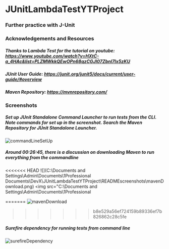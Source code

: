 # JUnitLambdaTestYTProject

### Further practice with J-Unit

### Acknowledgements and Resources

##### Thanks to Lambda Test for the tutorial on youtube: https://www.youtube.com/watch?v=HXtC-a_4HAc&list=PLZMWkkQEwOPn68qzCGJl07ZbnI7Ix5zKU
##### JUnit User Guide: https://junit.org/junit5/docs/current/user-guide/#overview
##### Maven Repository: https://mvnrepository.com/

### Screenshots

##### Set up JUnit Standalone Command Launcher to run tests from the CLI. Note commands for set up in the screenshot. Search the Maven Repository for JUnit Standalone Launcher.

![commandLineSetUp](https://user-images.githubusercontent.com/59940368/205166616-0fb05ceb-2071-4d15-a79a-f57447a1df9d.png)

##### Around 00:26:45, there is a discussion on downloading Maven to run everything from the commandline

<<<<<<< HEAD
![](C:\Documents and Settings\Admin\Documents\1Professional Documents\DevX\JUnitLambdaTestYTProject\READMEscreenshots\mavenDownload.png)
<img src="C:\Documents and Settings\Admin\Documents\1Professional 

=======
![mavenDownload](https://user-images.githubusercontent.com/59940368/205166661-e2c06e0e-01db-4f2d-b1aa-af8b41817278.png)
>>>>>>> b8e529a56ef724159b89336ef7b826862c28c5fe

##### Surefire dependency for running tests from command line

![surefireDependency](https://user-images.githubusercontent.com/59940368/205166681-dc5a20ea-4ef0-402b-bbaa-0790b1936173.png)

